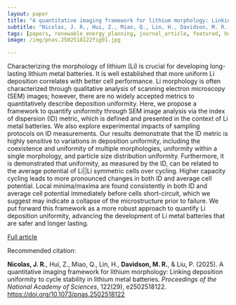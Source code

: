 ```yaml
---
layout: paper
title: "A quantitative imaging framework for lithium morphology: Linking deposition uniformity to cycle stability in lithium metal batteries"
subtitle: "Nicolas, J. R., Hui, Z., Miao, Q., Lin, H., Davidson, M. R., & Liu, P. <i>Proceedings of the National Academy of Sciences</i>"
tags: [papers, renewable_energy_planning, journal_article, featured, home]
image: /img/pnas.2502518122fig01.jpg

---
```


Characterizing the morphology of lithium (Li) is crucial for developing long-lasting lithium metal batteries. It is well established that more uniform Li deposition correlates with better cell performance. Li morphology is often characterized through qualitative analysis of scanning electron microscopy (SEM) images; however, there are no widely accepted metrics to quantitatively describe deposition uniformity. Here, we propose a framework to quantify uniformity through SEM image analysis via the index of dispersion (ID) metric, which is defined and presented in the context of Li metal batteries. We also explore experimental impacts of sampling protocols on ID measurements. Our results demonstrate that the ID metric is highly sensitive to variations in deposition uniformity, including the coexistence and uniformity of multiple morphologies, uniformity within a single morphology, and particle size distribution uniformity. Furthermore, it is demonstrated that uniformity, as measured by the ID, can be related to the average potential of Li\|\|Li symmetric cells over cycling. Higher capacity cycling leads to more pronounced changes in both ID and average cell potential. Local minima/maxima are found consistently in both ID and average cell potential immediately before cells short-circuit, which we suggest may indicate a collapse of the microstructure prior to failure. We put forward this framework as a more robust approach to quantify Li deposition uniformity, advancing the development of Li metal batteries that are safer and longer lasting.

[Full article](https://www.pnas.org/doi/10.1073/pnas.2502518122)

Recommended citation:

**Nicolas, J. R.**, Hui, Z., Miao, Q., Lin, H., **Davidson, M. R.**, & Liu, P. (2025). A quantitative imaging framework for lithium morphology: Linking deposition uniformity to cycle stability in lithium metal batteries. _Proceedings of the National Academy of Sciences_, 122(29), e2502518122. https://doi.org/10.1073/pnas.2502518122




